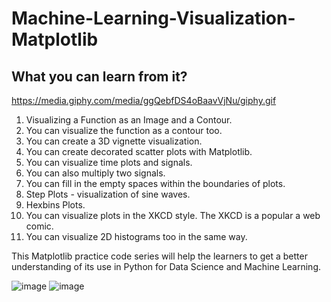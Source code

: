 # Machine-Learning-Visualization-Matplotlib
## What you can learn from it?
https://media.giphy.com/media/ggQebfDS4oBaavVjNu/giphy.gif
1. Visualizing a Function as an Image and a Contour.
2. You can visualize the function as a contour too.
3. You can create a 3D vignette visualization.
4. You can create decorated scatter plots with Matplotlib. 
5. You can visualize time plots and signals.
6. You can also multiply two signals.
7. You can fill in the empty spaces within the boundaries of plots.
8. Step Plots - visualization of sine waves.
9. Hexbins Plots.
10. You can visualize plots in the XKCD style. The XKCD is a popular a web comic. 
11. You can visualize 2D histograms too in the same way.

 This Matplotlib practice code series will help the learners to get a better understanding of its use in Python for Data Science and Machine Learning.

![image](https://user-images.githubusercontent.com/88158022/156791465-507b93e9-f1b2-48c4-b14b-cf82d30190fd.png)
![image](https://user-images.githubusercontent.com/88158022/156791479-a727f072-51bc-456b-b964-8f525a4951ee.png)
